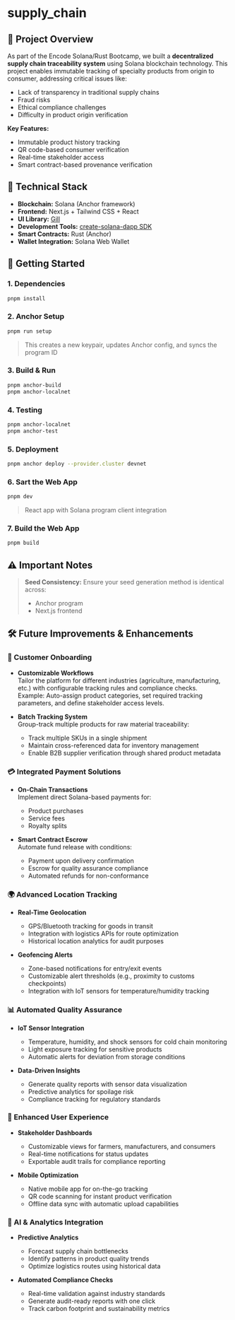 # supply_chain

## 🌱 Project Overview

As part of the Encode Solana/Rust Bootcamp, we built a **decentralized supply chain traceability system** using Solana blockchain technology. This project enables immutable tracking of specialty products from origin to consumer, addressing critical issues like:

- Lack of transparency in traditional supply chains
- Fraud risks
- Ethical compliance challenges
- Difficulty in product origin verification

**Key Features:**

- Immutable product history tracking
- QR code-based consumer verification
- Real-time stakeholder access
- Smart contract-based provenance verification

## 🧰 Technical Stack

- **Blockchain:** Solana (Anchor framework)
- **Frontend:** Next.js + Tailwind CSS + React
- **UI Library:** [Gill](https://gill.site/)
- **Development Tools:** [create-solana-dapp SDK](https://github.com/solana-developers/create-solana-dapp)
- **Smart Contracts:** Rust (Anchor)
- **Wallet Integration:** Solana Web Wallet

## 🚀 Getting Started

### 1. Dependencies

```bash
pnpm install
```

### 2. Anchor Setup

```bash
pnpm run setup
```

> This creates a new keypair, updates Anchor config, and syncs the program ID

### 3. Build & Run

```bash
pnpm anchor-build
pnpm anchor-localnet
```

### 4. Testing

```bash
pnpm anchor-localnet
pnpm anchor-test
```

### 5. Deployment

```bash
pnpm anchor deploy --provider.cluster devnet
```

### 6. Sart the Web App

```bash
pnpm dev
```

> React app with Solana program client integration

### 7. Build the Web App

```bash
pnpm build
```

## ⚠️ Important Notes

> **Seed Consistency:** Ensure your seed generation method is identical across:
>
> - Anchor program
> - Next.js frontend

## 🛠️ Future Improvements & Enhancements

### 🧩 Customer Onboarding

- **Customizable Workflows**  
  Tailor the platform for different industries (agriculture, manufacturing, etc.) with configurable tracking rules and compliance checks.  
  Example: Auto-assign product categories, set required tracking parameters, and define stakeholder access levels.

- **Batch Tracking System**  
  Group-track multiple products for raw material traceability:
  - Track multiple SKUs in a single shipment
  - Maintain cross-referenced data for inventory management
  - Enable B2B supplier verification through shared product metadata

### 💳 Integrated Payment Solutions

- **On-Chain Transactions**  
  Implement direct Solana-based payments for:
  - Product purchases
  - Service fees
  - Royalty splits

- **Smart Contract Escrow**  
  Automate fund release with conditions:
  - Payment upon delivery confirmation
  - Escrow for quality assurance compliance
  - Automated refunds for non-conformance

### 🌍 Advanced Location Tracking

- **Real-Time Geolocation**
  - GPS/Bluetooth tracking for goods in transit
  - Integration with logistics APIs for route optimization
  - Historical location analytics for audit purposes

- **Geofencing Alerts**
  - Zone-based notifications for entry/exit events
  - Customizable alert thresholds (e.g., proximity to customs checkpoints)
  - Integration with IoT sensors for temperature/humidity tracking

### 📊 Automated Quality Assurance

- **IoT Sensor Integration**
  - Temperature, humidity, and shock sensors for cold chain monitoring
  - Light exposure tracking for sensitive products
  - Automatic alerts for deviation from storage conditions

- **Data-Driven Insights**
  - Generate quality reports with sensor data visualization
  - Predictive analytics for spoilage risk
  - Compliance tracking for regulatory standards

### 📱 Enhanced User Experience

- **Stakeholder Dashboards**
  - Customizable views for farmers, manufacturers, and consumers
  - Real-time notifications for status updates
  - Exportable audit trails for compliance reporting

- **Mobile Optimization**
  - Native mobile app for on-the-go tracking
  - QR code scanning for instant product verification
  - Offline data sync with automatic upload capabilities

### 🧠 AI & Analytics Integration

- **Predictive Analytics**
  - Forecast supply chain bottlenecks
  - Identify patterns in product quality trends
  - Optimize logistics routes using historical data

- **Automated Compliance Checks**
  - Real-time validation against industry standards
  - Generate audit-ready reports with one click
  - Track carbon footprint and sustainability metrics
